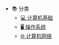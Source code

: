 - 📚 分类
  - [💻 计算机基础](computer-basics/README.md)
  - [🖥️ 操作系统](operating-system/README.md)
  - [🌐 计算机网络](computer-network/README.md)
